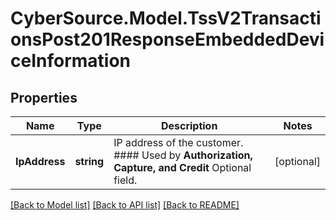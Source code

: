 # CyberSource.Model.TssV2TransactionsPost201ResponseEmbeddedDeviceInformation
## Properties

Name | Type | Description | Notes
------------ | ------------- | ------------- | -------------
**IpAddress** | **string** | IP address of the customer.  #### Used by **Authorization, Capture, and Credit** Optional field.  | [optional] 

[[Back to Model list]](../README.md#documentation-for-models) [[Back to API list]](../README.md#documentation-for-api-endpoints) [[Back to README]](../README.md)

